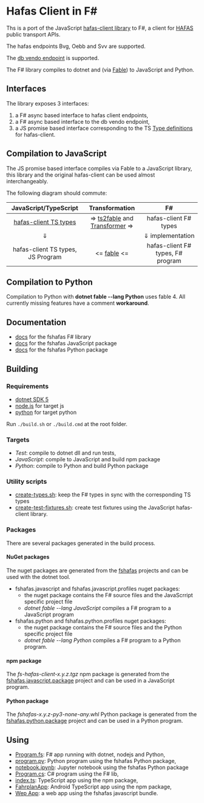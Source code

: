 # Hafas Client in F\#

Ths is a port of the JavaScript [hafas-client library](https://github.com/public-transport/hafas-client) to F#,
a client for [HAFAS](https://de.wikipedia.org/wiki/HAFAS) public transport APIs.

The hafas endpoints Bvg, Oebb and Svv are supported.

The [db vendo endpoint](https://github.com/public-transport/db-vendo-client) is supported.

The F# library compiles to dotnet and (via [Fable](https://github.com/fable-compiler/Fable)) to JavaScript  and Python.

## Interfaces

The library exposes  3 interfaces:

1) a F# async based interface to hafas client endpoints,
2) a F# async based interface to the db vendo endpoint,
3) a JS promise based interface corresponding to the TS [Type definitions](https://github.com/DefinitelyTyped/DefinitelyTyped/blob/master/types/hafas-client/index.d.ts) for hafas-client.

## Compilation to JavaScript

The JS promise based interface compiles via Fable to a JavaScript library, this library and the original hafas-client can be used almost interchangeably.

The following diagram should commute:

JavaScript/TypeScript | Transformation | F# |
:---------------:|:--------:|:------:|
[hafas-client TS types](https://github.com/DefinitelyTyped/DefinitelyTyped/blob/master/types/hafas-client/index.d.ts) | => [ts2fable](https://github.com/fable-compiler/ts2fable) and [Transformer](./src/transformer) => | hafas-client F# types |
 &#8659;|  | &#8659; implementation |
hafas-client TS types, JS Program | <= [fable](https://github.com/fable-compiler/fable) <= | hafas-client F# types, F# program|

## Compilation to Python

Compilation to Python with **dotnet fable --lang Python** uses fable 4. All currently missing features have a comment **workaround**.

## Documentation

* [docs](https://bergmannjg.github.io/fshafas/) for the fshafas F# library
* [docs](https://bergmannjg.github.io/fshafas/js) for the fshafas JavaScript package
* [docs](https://bergmannjg.github.io/fshafas/py) for the fshafas Python package

## Building

### Requirements

* [dotnet SDK 5](https://dotnet.microsoft.com/download)
* [node.js](https://nodejs.org/en/) for target js
* [python](https://www.python.org/) for target python

Run `./build.sh` or `./build.cmd` at the root folder.

### Targets

* *Test*: compile to dotnet dll and run tests,
* *JavaScript*: compile to JavaScript and build npm package
* *Python*: compile to Python and build Python package

### Utility scripts

* [create-types.sh](./scripts/create-types.sh): keep the F# types in sync with the corresponding TS types
* [create-test-fixtures.sh](./scripts/create-test-fixtures.sh): create test fixtures using the JavaScript hafas-client library.

### Packages

There are several packages generated in the build process.

#### NuGet packages

The nuget packages are generated from the [fshafas](src/fshafas) projects and can be used with the dotnet tool.

* fshafas.javascript and fshafas.javascript.profiles nuget packages:
  * the nuget package contains the F# source files and the JavaScrript specific project file
  * *dotnet fable --lang JavaScript* compiles a F# program to a JavaScript program
* fshafas.python and fshafas.python.profiles nuget packages:
  * the nuget package contains the F# source files and the Python specific project file
  * *dotnet fable --lang Python* compiles a F# program to a Python program.

#### npm package

The *fs-hafas-client-x.y.z.tgz* npm package is generated from the [fshafas.javascript.package](src/fshafas.javascript.package) project
and can be used in a JavaScript program.

#### Python package

The *fshafas-x.y.z-py3-none-any.whl* Python package is generated from the [fshafas.python.package](src/fshafas.python.package) project
and can be used in a Python program.

## Using

* [Program.fs](src/examples/cli): F# app running with dotnet, nodejs and Python,
* [program.py](src/examples/fshafas.fable.python/program.py): Python program using the fshafas Python package,
* [notebook.ipynb](src/examples/fshafas.fable.python/notebook.ipynb): Jupyter notebook using the fshafas Python package
* [Program.cs](src/examples/fshafas.csharp/Program.cs): C# program using the F# lib,
* [index.ts](src/examples/fshafas.fable.node/index.ts): TypeScript app using the npm package,
* [FahrplanApp](https://github.com/bergmannjg/FahrplanApp): Android TypeScript app using the npm package,
* [Wep App](src/examples/fshafas.fable.web): a web app using the fshafas javascript bundle.
